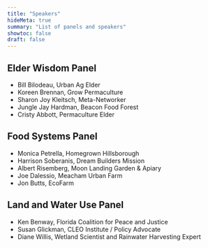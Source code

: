 ```yaml
---
title: "Speakers"
hideMeta: true
summary: "List of panels and speakers"
showtoc: false
draft: false
---
```


## Elder Wisdom Panel

- Bill Bilodeau, Urban Ag Elder
- Koreen Brennan, Grow Permaculture
- Sharon Joy Kleitsch, Meta-Networker
- Jungle Jay Hardman, Beacon Food Forest
- Cristy Abbott, Permaculture Elder

## Food Systems Panel

- Monica Petrella, Homegrown Hillsborough
- Harrison Soberanis, Dream Builders Mission
- Albert Risemberg, Moon Landing Garden & Apiary
- Joe Dalessio, Meacham Urban Farm
- Jon Butts, EcoFarm

## Land and Water Use Panel

- Ken Benway, Florida Coalition for Peace and Justice
- Susan Glickman, CLEO Institute / Policy Advocate
- Diane Willis, Wetland Scientist and Rainwater Harvesting Expert